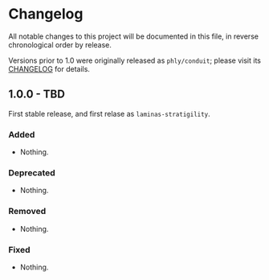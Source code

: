 # Changelog

All notable changes to this project will be documented in this file, in reverse chronological order by release.

Versions prior to 1.0 were originally released as `phly/conduit`; please visit
its [CHANGELOG](https://github.com/phly/conduit/blob/master/CHANGELOG.md) for
details.

## 1.0.0 - TBD

First stable release, and first relase as `laminas-stratigility`.

### Added

- Nothing.

### Deprecated

- Nothing.

### Removed

- Nothing.

### Fixed

- Nothing.
